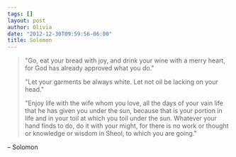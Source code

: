 ```yaml
---
tags: []
layout: post
author: Olivia
date: "2012-12-30T09:59:56-06:00"
title: Solomon
---
```


> "Go, eat your bread with joy, and drink your wine with a merry heart, for God has already approved what you do."
>
> "Let your garments be always white. Let not oil be lacking on your head."
>
> "Enjoy life with the wife whom you love, all the days of your vain life that he has given you under the sun, because that is your portion in life and in your toil at which you toil under the sun. Whatever your hand finds to do, do it with your might, for there is no work or thought or knowledge or wisdom in Sheol, to which you are going."

– Solomon
